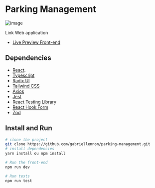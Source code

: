 # Parking Management

![image](https://github.com/user-attachments/assets/d677853b-6c37-49dc-bbc1-8451afaba703)


Link Web application 

- [Live Preview Front-end](https://phenomenal-taiyaki-ead7e6.netlify.app/)

## Dependencies

- [React](https://react.dev/).
- [Typescript](https://www.typescriptlang.org/)
- [Radix UI](https://www.radix-ui.com/)
- [Tailwind CSS](https://tailwindcss.com/)
- [Axios](https://axios-http.com/docs)
- [Jest](https://jestjs.io/pt-BR/)
- [React Testing Library](https://testing-library.com/docs/react-testing-library/intro/)
- [React Hook Form](https://react-hook-form.com/)
- [Zod](https://zod.dev/)


## Install and Run
```sh
# clone the project
git clone https://github.com/gabriellennon/parking-management.git
# install dependencies 
yarn install ou npm install

# Run the front-end
npm run dev

# Run tests
npm run test
```

